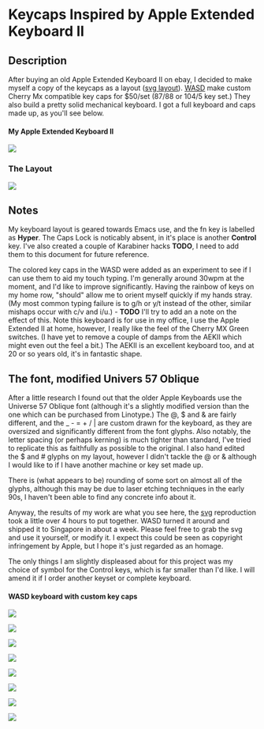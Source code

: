 # Keycaps Inspired by Apple Extended Keyboard II

## Description
After buying an old Apple Extended Keyboard II on ebay,  I decided to make myself a copy of the keycaps as a layout ([svg layout](svg/apple-wasd-layout.svg)).  [WASD](http://www.wasdkeyboards.com/) make custom Cherry Mx compatible key caps for $50/set (87/88 or 104/5 key set.) They also build a pretty solid mechanical keyboard. I got a full keyboard and caps made up, as you'll see below.

#### My Apple Extended Keyboard II

![](images/image10.jpeg)

### The Layout

<img src="https://rawgit.com/ocodo/Keycaps-Inspired-by-Apple-Extended-Keyboard-II/master/svg/apple-wasd-layout.svg"/>

## Notes 

My keyboard layout is geared towards Emacs use, and the fn key is labelled as **Hyper**. The Caps Lock is noticably absent, in it's place is another **Control** key.  I've also created a couple of Karabiner hacks **TODO**, I need to add them to this document for future reference.

The colored key caps in the WASD were added as an experiment to see if I can use them to aid my touch typing. I'm generally around 30wpm at the moment, and I'd like to improve significantly.  Having the rainbow of keys on my home row, "should" allow me to orient myself quickly if my hands stray. (My most common typing failure is to g/h or y/t instead of the other, similar mishaps occur with c/v and i/u.)  - **TODO** I'll try to add an a note on the effect of this.  Note this keyboard is for use in my office, I use the Apple Extended II at home, however, I really like the feel of the Cherry MX Green switches. (I have yet to remove a couple of damps from the AEKII which might even out the feel a bit.) The AEKII is an excellent keyboard too, and at 20 or so years old, it's in fantastic shape.

## The font, modified Univers 57 Oblique

After a little research I found out that the older Apple Keyboards use the Universe 57 Oblique font (although it's a slightly modified version than the one which can be purchased from Linotype.) The @, $ and & are fairly different, and the _ - = + / | are custom drawn for the keyboard, as they are oversized and significantly different from the font glyphs.  Also notably, the letter spacing (or perhaps kerning) is much tighter than standard, I've tried to replicate this as faithfully as possible to the original. I also hand edited the $ and # glyphs on my layout, however I didn't tackle the @ or & although I would like to if I have another machine or key set made up.

There is (what appears to be) rounding of some sort on almost all of the glyphs, although this may be due to laser etching techniques in the early 90s, I haven't been able to find any concrete info about it.

Anyway, the results of my work are what you see here, the [svg](svg/apple-wasd-layout.svg) reproduction took a little over 4 hours to put together. WASD turned it around and shipped it to Singapore in about a week.  Please feel free to grab the svg and use it yourself, or modify it.  I expect this could be seen as copyright infringement by Apple, but I hope it's just regarded as an homage.

The only things I am slightly displeased about for this project was my choice of symbol for the Control keys, which is far smaller than I'd like.  I will amend it if I order another keyset or complete keyboard.

#### WASD keyboard with custom key caps 

![](images/image1.jpeg)

![](images/image2.jpeg)

![](images/image3.jpeg)

![](images/image4.jpeg)

![](images/image5.jpeg)

![](images/image6.jpeg)

![](images/image7.jpeg)

![](images/image8.jpeg)


